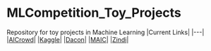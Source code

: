# MLCompetition_Toy_Projects
Repository for toy projects in Machine Learning
|Current Links|
|---|
|[AICrowd](https://www.aicrowd.com/)|
|[Kaggle](https://www.kaggle.com/)|
|[Dacon](https://dacon.io/)|
|[MAIC](https://maic.or.kr/)|
|[Zindi](https://zindi.africa/)|
